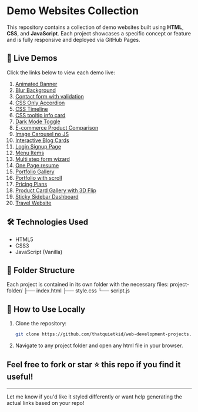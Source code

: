 # Demo Websites Collection

This repository contains a collection of demo websites built using **HTML**, **CSS**, and **JavaScript**. Each project showcases a specific concept or feature and is fully responsive and deployed via GitHub Pages.

## 🔗 Live Demos

Click the links below to view each demo live:

1. [Animated Banner](https://thatquietkid.github.io/web-development-projects/animated-banner)
2. [Blur Background](https://thatquietkid.github.io/web-development-projects/blur-background)
3. [Contact form with validation](https://thatquietkid.github.io/web-development-projects/contact-form-with-validation)
4. [CSS Only Accordion](https://thatquietkid.github.io/web-development-projects/css-only-accordion)
5. [CSS Timeline](https://thatquietkid.github.io/web-development-projects/css-timeline)
6. [CSS tooltip info card](https://thatquietkid.github.io/web-development-projects/css-tooltip-info-card)
7. [Dark Mode Toggle](https://thatquietkid.github.io/web-development-projects/dark-mode-toggle)
8. [E-commerce Product Comparison](https://thatquietkid.github.io/web-development-projects/ecom-product-comparison-demo)
9. [Image Carousel no JS](https://thatquietkid.github.io/web-development-projects/image-carousel)
10. [Interactive Blog Cards](https://thatquietkid.github.io/web-development-projects/interactive-blog-cards)
11. [Login Signup Page](https://thatquietkid.github.io/web-development-projects/login-signup-page)
12. [Menu Items](https://thatquietkid.github.io/web-development-projects/menu-items)
13. [Multi step form wizard](https://thatquietkid.github.io/web-development-projects/multi-step-form-wizard)
14. [One Page resume](https://thatquietkid.github.io/web-development-projects/one-page-resume-demo)
15. [Portfolio Gallery](https://thatquietkid.github.io/web-development-projects/portfolio-gallery-demo)
16. [Portfolio with scroll](https://thatquietkid.github.io/web-development-projects/portfolio-with-scroll-demo)
17. [Pricing Plans](https://thatquietkid.github.io/web-development-projects/pricing-plans)
18. [Product Card Gallery with 3D Flip](https://thatquietkid.github.io/web-development-projects/product-card-gallery-with-3d-flip)
19. [Sticky Sidebar Dashboard](https://thatquietkid.github.io/web-development-projects/sticky-sidebar-dashboard)
20. [Travel Website](https://thatquietkid.github.io/web-development-projects/travel-website)


## 🛠️ Technologies Used

- HTML5  
- CSS3  
- JavaScript (Vanilla)

## 📁 Folder Structure

Each project is contained in its own folder with the necessary files:
project-folder/ 
├── index.html 
├── style.css 
└── script.js


## 📌 How to Use Locally

1. Clone the repository:
   ```bash
   git clone https://github.com/thatquietkid/web-development-projects.git

2. Navigate to any project folder and open any html file in your browser.

## Feel free to fork or star ⭐ this repo if you find it useful!

---

Let me know if you'd like it styled differently or want help generating the actual links based on your repo!
